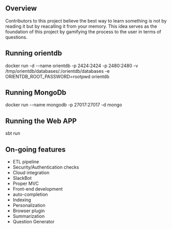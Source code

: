 ## Overview
Contributors to this project believe the best way to learn something is not by reading it but by reacalling it from your memory. This idea serves as the foundation of this project by gamifying the process to the user in terms of questions.

## Running orientdb 
docker run -d --name orientdb -p 2424:2424 -p 2480:2480 -v /tmp/orientdb/databases/:/orientdb/databases -e ORIENTDB_ROOT_PASSWORD=rootpwd orientdb

## Running MongoDb
docker run --name mongodb -p 27017:27017 -d mongo

## Running the Web APP
sbt run

## On-going features
- ETL pipeline
- Security/Authentication checks
- Cloud integration
- SlackBot
- Proper MVC
- Front-end development
- auto-completion
- Indexing
- Personalization
- Browser plugin
- Summarization
- Question Generator
